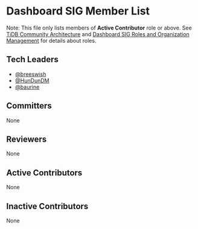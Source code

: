 # Dashboard SIG Member List

Note: This file only lists members of **Active Contributor** role or above. See [TiDB Community Architecture](https://github.com/pingcap/community/blob/master/architecture/README.md) and [Dashboard SIG Roles and Organization Management](./roles-and-organization-management.md) for details about roles.

## Tech Leaders

- [@breeswish](https://github.com/breeswish)
- [@HunDunDM](https://github.com/HunDunDM)
- [@baurine](https://github.com/baurine)

## Committers

None

## Reviewers

None

## Active Contributors

None

## Inactive Contributors

None

